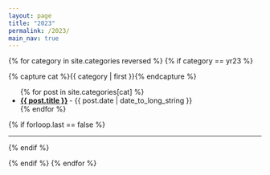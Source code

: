 ```yaml
---
layout: page
title: "2023"
permalink: /2023/
main_nav: true
---
```


 
{% for category in site.categories reversed %}
  {% if category == yr23 %}
  
  {% capture cat %}{{ category | first }}{% endcapture %}
  <ul class="posts-list">
  {% for post in site.categories[cat] %}
    <li>
      <strong>
        <a href="{{ post.url | prepend: site.baseurl }}">{{ post.title }}</a>
      </strong>
      <span class="post-date">- {{ post.date | date_to_long_string }}</span>
    </li>
  {% endfor %}
  </ul>
  {% if forloop.last == false %}<hr>{% endif %}
    
  {% endif %}
{% endfor %}
<br>
